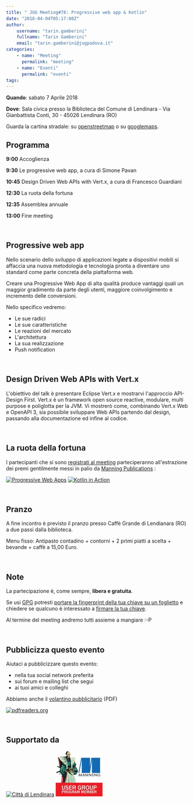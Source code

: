 ```yaml
---
title: " JUG Meeting#78: Progressive web app & Kotlin"
date: "2018-04-04T05:17:00Z"
author:
    username: "tarin.gamberini"
    fullname: "Tarin Gamberini"
    email: "tarin.gamberini@jugpadova.it"
categories:
    - name: "Meeting"
      permalink: "meeting"
    - name: "Eventi"
      permalink: "eventi"
tags:
---
```


**Quando**: sabato 7 Aprile 2018

**Dove**: Sala civica presso la Biblioteca del Comune di Lendinara - Via
Gianbattista Conti, 30 - 45026 Lendinara (RO)

Guarda la cartina stradale: su
[openstreetmap](http://www.openstreetmap.org/?mlat=45.08334&mlon=11.59697#map=18/45.08334/11.59697)
o su [googlemaps](https://goo.gl/maps/AuSVX2bN1vB2).

Programma
---------

**9:00** Accoglienza

**9:30** Le progressive web app, a cura di Simone Pavan

**10:45** Design Driven Web APIs with Vert.x, a cura di Francesco
Guardiani

**12:30** La ruota della fortuna

**12:35** Assemblea annuale

**13:00** Fine meeting

<br />

Progressive web app
-------------------

Nello scenario dello sviluppo di applicazioni legate a dispositivi
mobili si affaccia una nuova metodologia e tecnologia pronta a diventare
uno standard come parte concreta della piattaforma web.

Creare una Progressive Web App di alta qualità produce vantaggi quali un
maggior gradimento da parte degli utenti, maggiore coinvolgimento e
incremento delle conversioni.

Nello specifico vedremo:

-   Le sue radici
-   Le sue caratteristiche
-   Le reazioni del mercato
-   L'architettura
-   La sua realizzazione
-   Push notification

<br />

Design Driven Web APIs with Vert.x
----------------------------------

L'obiettivo del talk è presentare Eclipse Vert.x e mostrarvi l'approccio
API-Design First. Vert.x è un framework open source reactive, modulare,
multi purpose e poliglotta per la JVM. Vi mostrerò come, combinando
Vert.x Web e OpenAPI 3, sia possibile sviluppare Web APIs partendo dal
design, passando alla documentazione ed infine al codice.

<br />

La ruota della fortuna
----------------------

I partecipanti che si sono [registrati al
meeting](http://www.jugevents.org/jugevents/event/78429) parteciperanno
all'estrazione dei premi gentilmente messi in palio da [Manning
Publications](http://www.manning.com/) :

<a href="https://www.manning.com/books/progressive-web-apps"><img src="https://images.manning.com/720/960/resize/book/9/09c0fe9-42e7-4454-891c-7e221fc6dc7c/Hume-PWA-HI.png" title="Progressive Web Apps" style="width:200px;"/></a>
<a href="https://www.manning.com/books/kotlin-in-action"><img src="https://images.manning.com/720/960/resize/book/3/9458a37-9793-4e67-a23f-585da31dff55/Jemerov-Kotlin-HI.png" title="Kotlin in Action" style="width:200px;"/></a>

<br />

Pranzo
------

A fine incontro è previsto il pranzo presso Caffè Grande di Lendianara
(RO) a due passi dalla biblioteca.

Menu fisso: Antipasto contadino + contorni + 2 primi piatti a scelta +
bevande + caffè a 15,00 Euro.

<br />

Note
----

La partecipazione è, come sempre, **libera e gratuita**.

Se usi [GPG](https://gnupg.org/) potresti [portare la fingerprint della
tua chiave su un
foglietto](https://gnupg.org/howtos/it/keysigning_party.html#traditional)
e chiedere se qualcuno è interessato a [firmare la tua
chiave](https://gnupg.org/howtos/it/keysigning_party.html#AEN160).

Al termine del meeting andremo tutti assieme a mangiare :-P

<br />

Pubblicizza questo evento
-------------------------

Aiutaci a pubblicizzare questo evento:

-   nella tua social network preferita
-   sui forum e mailing list che segui
-   ai tuoi amici e colleghi

Abbiamo anche il [volantino
pubblicitario](http://www.jugpadova.it/files/JUGmeeting78.pdf) (PDF)

<a href="http://pdfreaders.org/"><img src="http://pdfreaders.org/graphics/pdfreaders-free.svg" alt="pdfreaders.org" /></a>

<br />

Supportato da
-------------

<a href="http://www.comune.lendinara.ro.it/"><img style="height:150px;" src="http://www.jugpadova.it/files/Citta_di_Lendinara_effige.jpg" title="Città di Lendinara" /></a>
<a title="Manning User Group Program" href="http://www.manning.com/ugprogram/"><img src="/files/manning_user_group_program_banner1.jpg" /></a>
